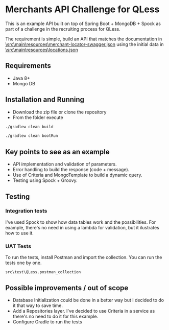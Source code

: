 

# Merchants API Challenge for QLess

<p>This is an example API built on top of Spring Boot + MongoDB + Spock as part of a challenge in the recruiting process for QLess.</p>

The requirement is simple, build an API that matches the documentation in [\src\main\resources\merchant-locator-swagger.json](\src\main\resources\merchant-locator-swagger.json)
using the initial data in [\src\main\resources\locations.json](\src\main\resources\locations.json)

## Requirements
* Java 8+
* Mongo DB

## Installation and Running

* Download the zip file or clone the repository
* From the folder execute
```bash
./gradlew clean build

./gradlew clean bootRun
```
## Key points to see as an example
* API implementation and validation of parameters.
* Error handling to build the response (code + message).
* Use of Criteria and MongoTemplate to build a dynamic query.
* Testing using Spock + Groovy.


## Testing

### Integration tests
I've used Spock to show how data tables work and the possibilities. For example, there's no need in using a lambda for validation, but it ilustrates how to use it.
### UAT Tests
To run the tests, install Postman and import the collection. You can run the tests one by one.
```
src\test\QLess.postman_collection
```

## Possible improvements / out of scope
* Database Initialization could be done in a better way but I decided to do it that way to save time.
* Add a Repositories layer. I've decided to use Criteria in a service as there's no need to do it for this example.
* Configure Gradle to run the tests
